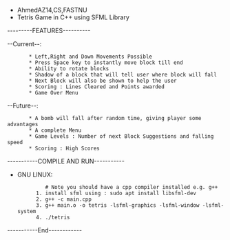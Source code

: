 * AhmedAZ14,CS,FASTNU
* Tetris Game in C++ using SFML Library

---------FEATURES----------

--Current--:
           
           * Left,Right and Down Movements Possible
           * Press Space key to instantly move block till end
           * Ability to rotate blocks
           * Shadow of a block that will tell user where block will fall 
           * Next Block will also be shown to help the user
           * Scoring : Lines Cleared and Points awarded
           * Game Over Menu
         
--Future--:
           
           * A bomb will fall after random time, giving player some advantages
           * A complete Menu
           * Game Levels : Number of next Block Suggestions and falling speed
           * Scoring : High Scores
           
                    

-----------COMPILE AND RUN-----------

* GNU LINUX: 

               # Note you should have a cpp compiler installed e.g. g++
            1. install sfml using : sudo apt install libsfml-dev
            2. g++ -c main.cpp
            3. g++ main.o -o tetris -lsfml-graphics -lsfml-window -lsfml-system
            4. ./tetris

-----------End------------
